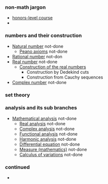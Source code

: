 ### non-math jargon

* [honors-level course](https://en.wikipedia.org/wiki/Honors_student)
* 

### numbers and their construction

* [Natural number](https://en.wikipedia.org/wiki/Natural_number) not-done
  * [Peano axioms](https://en.wikipedia.org/wiki/Peano_axioms) not-done
* [Rational number](https://en.wikipedia.org/wiki/Rational_number) not-don
* [Real number](https://en.wikipedia.org/wiki/Real_number) not-done
  - [Construction of the real numbers](https://en.wikipedia.org/wiki/Construction_of_the_real_numbers)
    - Construction by Dedekind cuts
    - Construction from Cauchy sequences
* [Complex number](https://en.wikipedia.org/wiki/Complex_number) not-done

### set theory



### analysis and its sub branches

* [Mathematical analysis](https://en.wikipedia.org/wiki/Mathematical_analysis) not-done
  - [Real analysis](https://en.wikipedia.org/wiki/Real_analysis) not-done
  - [Complex analysis](https://en.wikipedia.org/wiki/Complex_analysis) not-done
  - [Functional analysis](https://en.wikipedia.org/wiki/Functional_analysis) not-done
  - [Harmonic analysis](https://en.wikipedia.org/wiki/Harmonic_analysis) not-done
  - [Differential equation](https://en.wikipedia.org/wiki/Differential_equation) not-done
  - [Measure (mathematics)](https://en.wikipedia.org/wiki/Measure_(mathematics)) not-done
  - [Calculus of variations](https://en.wikipedia.org/wiki/Calculus_of_variations) not-done

### continued

*
